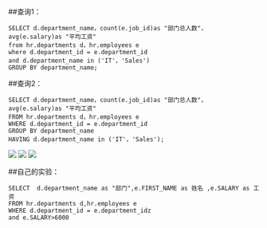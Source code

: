 ##查询1：
```
SELECT d.department_name，count(e.job_id)as "部门总人数"，
avg(e.salary)as "平均工资"
from hr.departments d，hr.employees e
where d.department_id = e.department_id
and d.department_name in ('IT'，'Sales')
GROUP BY department_name;
```
##查询2：
```
SELECT d.department_name，count(e.job_id)as "部门总人数"，
avg(e.salary)as "平均工资"
FROM hr.departments d，hr.employees e
WHERE d.department_id = e.department_id
GROUP BY department_name
HAVING d.department_name in ('IT'，'Sales');
```
![](https://github.com/YangTingGet/Oracle/blob/master/test1/111.png)
![](https://github.com/YangTingGet/Oracle/blob/master/test1/QQ%E6%88%AA%E5%9B%BE20181018225257.png)
![](https://github.com/YangTingGet/Oracle/blob/master/test1/QQ%E6%88%AA%E5%9B%BE20181018225156.png)

##自己的实验：
```
SELECT  d.department_name as "部门",e.FIRST_NAME as 姓名 ,e.SALARY as 工资
FROM hr.departments d,hr.employees e
WHERE d.department_id = e.department_idz
and e.SALARY>6000
```
